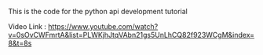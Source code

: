 This is the code for the python api development tutorial

Video Link : https://www.youtube.com/watch?v=0sOvCWFmrtA&list=PLWKjhJtqVAbn21gs5UnLhCQ82f923WCgM&index=8&t=8s
